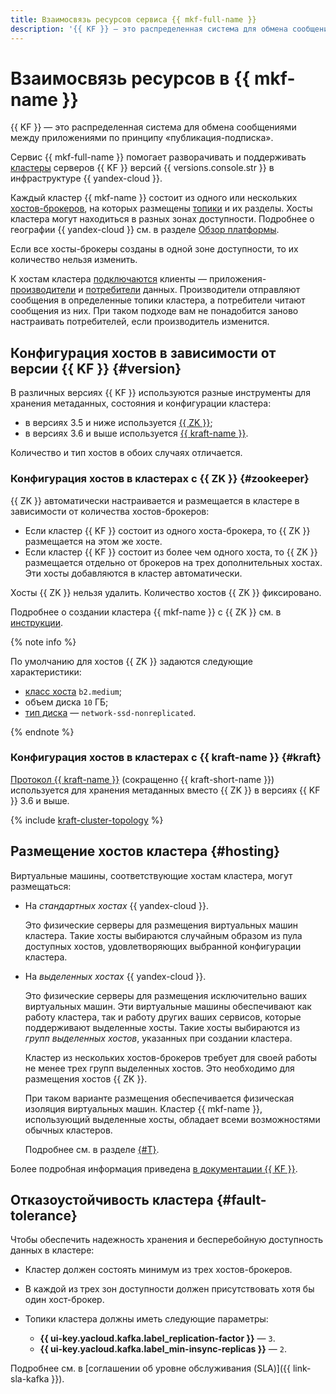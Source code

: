 ```yaml
---
title: Взаимосвязь ресурсов сервиса {{ mkf-full-name }}
description: '{{ KF }} — это распределенная система для обмена сообщениями между приложениями по принципу «публикация-подписка». Сервис {{ mkf-full-name }} помогает разворачивать и поддерживать кластеры серверов {{ KF }} версий {{ versions.console.str }} в инфраструктуре {{ yandex-cloud }}. Каждый кластер {{ mkf-name }} состоит из одного или нескольких хостов-брокеров, на которых размещены топики и их разделы.'
---
```


# Взаимосвязь ресурсов в {{ mkf-name }}

{{ KF }} — это распределенная система для обмена сообщениями между приложениями по принципу «публикация-подписка».

Сервис {{ mkf-full-name }} помогает разворачивать и поддерживать [кластеры](../../glossary/cluster.md) серверов {{ KF }} версий {{ versions.console.str }} в инфраструктуре {{ yandex-cloud }}.


Каждый кластер {{ mkf-name }} состоит из одного или нескольких [хостов-брокеров](brokers.md), на которых размещены [топики](topics.md) и их разделы. Хосты кластера могут находиться в разных зонах доступности. Подробнее о географии {{ yandex-cloud }} см. в разделе [Обзор платформы](../../overview/concepts/geo-scope.md).

Если все хосты-брокеры созданы в одной зоне доступности, то их количество нельзя изменить.


К хостам кластера [подключаются](../operations/connect/clients.md) клиенты — приложения-[производители](producers-consumers.md) и [потребители](producers-consumers.md) данных. Производители отправляют сообщения в определенные топики кластера, а потребители читают сообщения из них. При таком подходе вам не понадобится заново настраивать потребителей, если производитель изменится.

## Конфигурация хостов в зависимости от версии {{ KF }} {#version}

В различных версиях {{ KF }} используются разные инструменты для хранения метаданных, состояния и конфигурации кластера:

* в версиях 3.5 и ниже используется [{{ ZK }}](#zookeeper);
* в версиях 3.6 и выше используется [{{ kraft-name }}](#kraft).

Количество и тип хостов в обоих случаях отличается.

### Конфигурация хостов в кластерах с {{ ZK }} {#zookeeper}

{{ ZK }} автоматически настраивается и размещается в кластере в зависимости от количества хостов-брокеров:

* Если кластер {{ KF }} состоит из одного хоста-брокера, то {{ ZK }} размещается на этом же хосте.
* Если кластер {{ KF }} состоит из более чем одного хоста, то {{ ZK }} размещается отдельно от брокеров на трех дополнительных хостах. Эти хосты добавляются в кластер автоматически.

Хосты {{ ZK }} нельзя удалить. Количество хостов {{ ZK }} фиксировано.

Подробнее о создании кластера {{ mkf-name }} с {{ ZK }} см. в [инструкции](../operations/cluster-create.md#create-cluster).

{% note info %}

По умолчанию для хостов {{ ZK }} задаются следующие характеристики:

* [класс хоста](instance-types.md) `b2.medium`;
* объем диска `10` ГБ;
* [тип диска](storage.md) — `network-ssd-nonreplicated`.

{% endnote %}

### Конфигурация хостов в кластерах с {{ kraft-name }} {#kraft}

[Протокол {{ kraft-name }}](kraft.md) (сокращенно {{ kraft-short-name }}) используется для хранения метаданных вместо {{ ZK }} в версиях {{ KF }} 3.6 и выше.

{% include [kraft-cluster-topology](../../_includes/mdb/mkf/kraft-cluster-topology.md) %}

## Размещение хостов кластера {#hosting}

Виртуальные машины, соответствующие хостам кластера, могут размещаться:
* На *стандартных хостах* {{ yandex-cloud }}.

  Это физические серверы для размещения виртуальных машин кластера. Такие хосты выбираются случайным образом из пула доступных хостов, удовлетворяющих выбранной конфигурации кластера.


* На *выделенных хостах* {{ yandex-cloud }}.


  Это физические серверы для размещения исключительно ваших виртуальных машин. Эти виртуальные машины обеспечивают как работу кластера, так и работу других ваших сервисов, которые поддерживают выделенные хосты. Такие хосты выбираются из *групп выделенных хостов*, указанных при создании кластера.

  Кластер из нескольких хостов-брокеров требует для своей работы не менее трех групп выделенных хостов. Это необходимо для размещения хостов {{ ZK }}.

  При таком варианте размещения обеспечивается физическая изоляция виртуальных машин. Кластер {{ mkf-name }}, использующий выделенные хосты, обладает всеми возможностями обычных кластеров.

  Подробнее см. в разделе [{#T}](../../compute/concepts/dedicated-host.md).


Более подробная информация приведена [в документации {{ KF }}](https://kafka.apache.org/intro).

## Отказоустойчивость кластера {#fault-tolerance}

Чтобы обеспечить надежность хранения и бесперебойную доступность данных в кластере:

* Кластер должен состоять минимум из трех хостов-брокеров.
* В каждой из трех зон доступности должен присутствовать хотя бы один хост-брокер.
* Топики кластера должны иметь следующие параметры:

    * **{{ ui-key.yacloud.kafka.label_replication-factor }}** — `3`.
    * **{{ ui-key.yacloud.kafka.label_min-insync-replicas }}** — `2`.

Подробнее см. в [соглашении об уровне обслуживания (SLA)]({{ link-sla-kafka }}).
